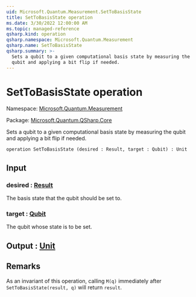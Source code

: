 ```yaml
---
uid: Microsoft.Quantum.Measurement.SetToBasisState
title: SetToBasisState operation
ms.date: 3/30/2022 12:00:00 AM
ms.topic: managed-reference
qsharp.kind: operation
qsharp.namespace: Microsoft.Quantum.Measurement
qsharp.name: SetToBasisState
qsharp.summary: >-
  Sets a qubit to a given computational basis state by measuring the
  qubit and applying a bit flip if needed.
---
```


# SetToBasisState operation

Namespace: [Microsoft.Quantum.Measurement](xref:Microsoft.Quantum.Measurement)

Package: [Microsoft.Quantum.QSharp.Core](https://nuget.org/packages/Microsoft.Quantum.QSharp.Core)


Sets a qubit to a given computational basis state by measuring thequbit and applying a bit flip if needed.

```qsharp
operation SetToBasisState (desired : Result, target : Qubit) : Unit
```


## Input

### desired : [Result](xref:microsoft.quantum.qsharp.valueliterals#result-literal)

The basis state that the qubit should be set to.


### target : [Qubit](xref:microsoft.quantum.qsharp.valueliterals#qubit-literals)

The qubit whose state is to be set.



## Output : [Unit](xref:microsoft.quantum.qsharp.valueliterals#unit-literal)



## Remarks

As an invariant of this operation, calling `M(q)` immediatelyafter `SetToBasisState(result, q)` will return `result`.
